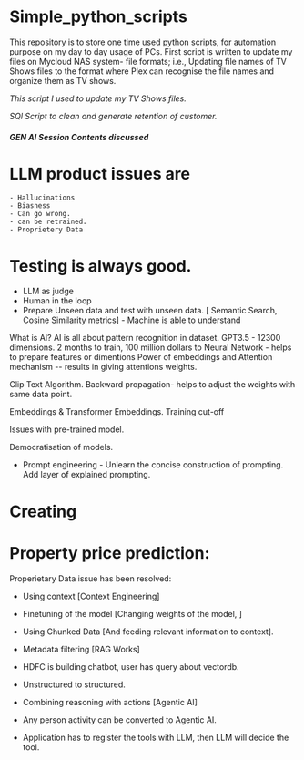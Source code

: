 # Simple_python_scripts
This repository is to store one time used python scripts, for automation purpose on my day to day usage of PCs.
First script is written to update my files on Mycloud NAS system- file formats; i.e., Updating file names of TV Shows files to the format where Plex can recognise the file names and organize them as TV shows.


_This script I used to update my TV Shows files._

_SQl Script to clean and generate retention of customer._


##### GEN AI Session Contents discussed
# LLM product issues are
    - Hallucinations
    - Biasness
    - Can go wrong.
    - can be retrained.
    - Proprietery Data

# Testing is always good.
 - LLM as judge
 - Human in the loop
 - Prepare Unseen data and test with unseen data. [ Semantic Search, Cosine Similarity metrics] - Machine is able to understand 

 What is AI? AI is all about pattern recognition in dataset. GPT3.5 - 12300 dimensions. 2 months to train, 100 million dollars to 
 Neural Network - helps to prepare features or dimentions 
 Power of embeddings and Attention mechanism -- results in giving attentions weights.

 Clip Text Algorithm.
 Backward propagation- helps to adjust the weights with same data point.

 Embeddings & Transformer Embeddings.
 Training cut-off 
 
 Issues with pre-trained model.
 
 
 Democratisation of models.
 - Prompt engineering - Unlearn the concise construction of prompting. Add layer of explained prompting.

 
# Creating 
# Property price prediction:

Properietary Data issue has been resolved:
- Using context [Context Engineering]
- Finetuning of the model [Changing weights of the model, ]
- Using Chunked Data [And feeding relevant information to context].

- Metadata filtering [RAG Works]
- HDFC is building chatbot, user has query about vectordb.
- Unstructured to structured.
- Combining reasoning with actions [Agentic AI]
- Any person activity can be converted to Agentic AI.
- Application has to register the tools with LLM, then LLM will decide the tool.
